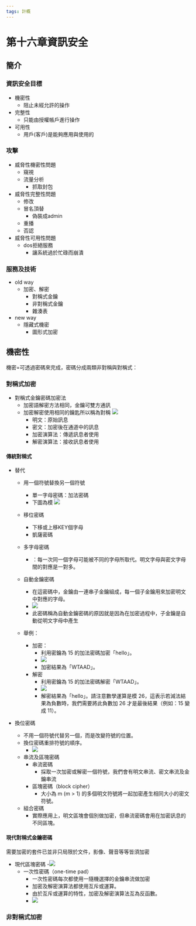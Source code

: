 ```yaml
---
tags: 計概
---
```

# 第十六章資訊安全

## 簡介

### 資訊安全目標
- 機密性
	- 阻止未經允許的操作
- 完整性
	- 只能由授權帳戶進行操作
- 可用性
	- 用戶(客戶)是能夠應用與使用的

### 攻擊

- 威脅性機密性問題
	- 窺視
	- 流量分析
		- 抓取封包
- 威脅性完整性問題
	- 修改
	- 冒名頂替
		- 偽裝成admin
	- 重播
	- 否認
- 威脅性可用性問題
	- dos拒絕服務
		- 讓系統過於忙碌而崩潰

### 服務及技術
- old way
	- 加密、解密
		- 對稱式金鑰
		- 非對稱式金鑰
		- 雜湊表
- new way
	- 隱藏式機密
		- 圖形式加密

## 機密性

機密=可透過密碼來完成，密碼分成兩類非對稱與對稱式：

### 對稱式加密

- 對稱式金鑰密碼加密法
	- 加密語解密方法相同，金鑰可雙方通訊
	- 加密解密使用相同的鑰匙所以稱為對稱
	![](https://i.imgur.com/2nhwjLk.png)
		- 明文：原始訊息
		- 密文：加密後在通道中的訊息
		- 加密演算法：傳遞訊息者使用
		- 解密演算法：接收訊息者使用

#### 傳統對稱式

- 替代
	- 用一個符號替換另一個符號
		- 單一字母密碼：加法密碼
		- 下圖為模
			![](https://i.imgur.com/xnfWqWQ.png)

	- 移位密碼
		- 下移或上移KEY個字母
		- 凱薩密碼
	- 多字母密碼
		- ：每一次同一個字母可能被不同的字母所取代。明文字母與密文字母間的對應是一對多。

	- 自動金鑰密碼
		- 在這密碼中，金鑰由一連串子金鑰組成，每一個子金鑰用來加密明文中對應的字母。
		- ![](https://i.imgur.com/Vh4WNV9.png)
		- 此密碼稱為自動金鑰密碼的原因就是因為在加密過程中，子金鑰是自動從明文字母中產生


	- 舉例：
		-  加密：
			- 利用密鑰為 15 的加法密碼加密「hello」。
			- ![](https://i.imgur.com/SirSbz9.png)
			- 加密結果為「WTAAD」。
		- 解密
			- 利用密鑰為 15 的加法密碼解密「WTAAD」。
			- ![](https://i.imgur.com/kSdWLhj.png)
			- 解密結果為「hello」。請注意數學運算是模 26，這表示若減法結果為負數時，我們需要將此負數加 26 才是最後結果（例如：15 變成 11）。

- 換位密碼
	- 不用一個符號代替另一個，而是改變符號的位置。
	- 換位密碼重排符號的順序。
		- ![](https://i.imgur.com/8puSBkP.png)
	- 串流及區塊密碼
		- 串流密碼
			- 採取一次加密或解密一個符號，我們會有明文串流、密文串流及金鑰串流
		- 區塊密碼（block cipher）
			- 大小為 m (m > 1) 的多個明文符號將一起加密產生相同大小的密文符號。
	- 組合密碼
		- 實際應用上，明文區塊會個別做加密，但串流密碼會用在加密訊息的不同區塊。


#### 現代對稱式金鑰密碼
需要加密的套件已並非只局限於文件，影像、聲音等等皆須加密
- 現代區塊密碼
	-![](https://i.imgur.com/KypPL1K.png)
	- 一次性密碼（one-time pad）
		- 一次性密碼每次都使用一隨機選擇的金鑰串流做加密
		- 加密及解密演算法都使用互斥或運算。
		- 由於互斥或運算的特性，加密及解密演算法互為反函數。
 		- ![](https://i.imgur.com/5eylYGu.png)

### 非對稱式加密